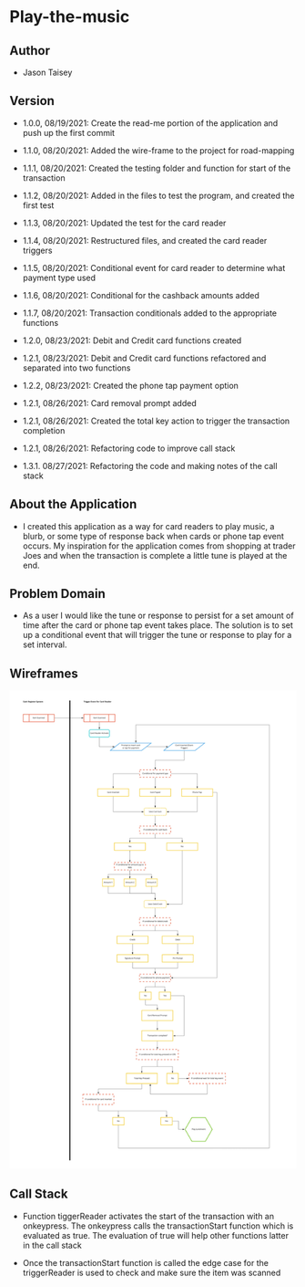 # Play-the-music

## Author

- Jason Taisey

## Version

- 1.0.0, 08/19/2021: Create the read-me portion of the application and push up the first commit

- 1.1.0, 08/20/2021: Added the wire-frame to the project for road-mapping

- 1.1.1, 08/20/2021: Created the testing folder and function for start of the transaction

- 1.1.2, 08/20/2021: Added in the files to test the program, and created the first test

- 1.1.3, 08/20/2021: Updated the test for the card reader

- 1.1.4, 08/20/2021: Restructured files, and created the card reader triggers

- 1.1.5, 08/20/2021: Conditional event for card reader to determine what payment type used

- 1.1.6, 08/20/2021: Conditional for the cashback amounts added

- 1.1.7, 08/20/2021: Transaction conditionals added to the appropriate functions

- 1.2.0, 08/23/2021: Debit and Credit card functions created

- 1.2.1, 08/23/2021: Debit and Credit card functions refactored and separated into two functions

- 1.2.2, 08/23/2021: Created the phone tap payment option

- 1.2.1, 08/26/2021: Card removal prompt added

- 1.2.1, 08/26/2021: Created the total key action to trigger the transaction completion

- 1.2.1, 08/26/2021: Refactoring code to improve call stack

- 1.3.1. 08/27/2021: Refactoring the code and making notes of the call stack


## About the Application

- I created this application as a way for card readers to play music, a blurb, or some type of response back when cards or phone tap event occurs. My inspiration for the application comes from shopping at trader Joes and when the transaction is complete a little tune is played at the end. 

## Problem Domain

- As a user I would like the tune or response to persist for a set amount of time after the card or phone tap event takes place. The solution is to set up a conditional event that will trigger the tune or response to play for a set interval.

## Wireframes

![Link](Assets/Play-the-music-V1.jpg)

## Call Stack

- Function tiggerReader activates the start of the transaction with an onkeypress. The onkeypress calls the transactionStart function which is evaluated as true. The evaluation of true will help other functions latter in the call stack

- Once the transactionStart function is called the edge case for the triggerReader is used to check and make sure the item was scanned

